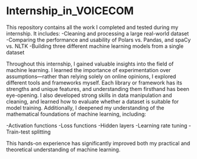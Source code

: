 # Internship_in_VOICECOM
This repository contains all the work I completed and tested during my internship. It includes:
-Cleaning and processing a large real-world dataset
-Comparing the performance and usability of Polars vs. Pandas, and spaCy vs. NLTK
-Building three different machine learning models from a single dataset

Throughout this internship, I gained valuable insights into the field of machine learning. I learned the importance of experimentation over assumptions—rather than relying solely on online opinions, I explored different tools and frameworks myself. Each library or framework has its strengths and unique features, and understanding them firsthand has been eye-opening.
I also developed strong skills in data manipulation and cleaning, and learned how to evaluate whether a dataset is suitable for model training. Additionally, I deepened my understanding of the mathematical foundations of machine learning, including:

-Activation functions
-Loss functions
-Hidden layers
-Learning rate tuning
-Train-test splitting

This hands-on experience has significantly improved both my practical and theoretical understanding of machine learning.
